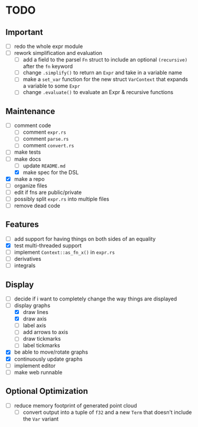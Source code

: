 
# TODO

## Important

- [ ] redo the whole expr module
- [ ] rework simplification and evaluation
  - [ ] add a field to the parsel `Fn` struct to include an optional `(recursive)` after the `fn` keyword
  - [ ] change `.simplify()` to return an `Expr` and take in a variable name
  - [ ] make a `set_var` function for the new struct `VarContext` that expands a variable to some `Expr`
  - [ ] change `.evaluate()` to evaluate an Expr & recursive functions

## Maintenance

- [ ] comment code
  - [ ] comment `expr.rs`
  - [ ] comment `parse.rs`
  - [ ] comment `convert.rs`
- [ ] make tests
- [ ] make docs
  - [ ] update `README.md`
  - [x] make spec for the DSL
- [x] make a repo
- [ ] organize files
- [ ] edit if fns are public/private
- [ ] possibly split `expr.rs` into multiple files
- [ ] remove dead code

## Features

- [ ] add support for having things on both sides of an equality
- [x] test multi-threaded support
- [ ] implement `Context::as_fn_x()` in `expr.rs`
- [ ] derivatives
- [ ] integrals

## Display

- [ ] decide if i want to completely change the way things are displayed
- [ ] display graphs
  - [x] draw lines
  - [x] draw axis
  - [ ] label axis
  - [ ] add arrows to axis
  - [ ] draw tickmarks
  - [ ] label tickmarks
- [x] be able to move/rotate graphs
- [x] continuously update graphs
- [ ] implement editor
- [ ] make web runnable

## Optional Optimization

- [ ] reduce memory footprint of generated point cloud
  - [ ] convert output into a tuple of `f32` and a new `Term` that doesn't include the `Var` variant
